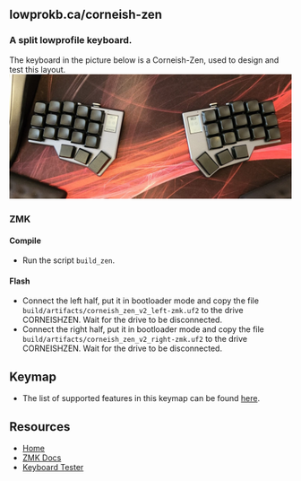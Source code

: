 ## lowprokb.ca/corneish-zen
### A split lowprofile keyboard.

The keyboard in the picture below is a Corneish-Zen, used to design and test this layout.
![img](../../../../../img/zen.png)

### ZMK

#### Compile

- Run the script `build_zen`.

#### Flash

- Connect the left half, put it in bootloader mode and copy the file `build/artifacts/corneish_zen_v2_left-zmk.uf2` to the drive CORNEISHZEN. Wait for the drive to be disconnected.
- Connect the right half, put it in bootloader mode and copy the file `build/artifacts/corneish_zen_v2_right-zmk.uf2` to the drive CORNEISHZEN. Wait for the drive to be disconnected.

## Keymap

- The list of supported features in this keymap can be found [here](../../../config/rafaelromao/readme.md).

## Resources

- [Home](https://github.com/rafaelromao/keyboards)
- [ZMK Docs](https://zmk.dev/docs)
- [Keyboard Tester](https://config.qmk.fm/#/test)
